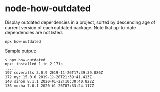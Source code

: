 # node-how-outdated

Display outdated dependencies in a project, sorted by descending age of current version of each outdated package. Note that up-to-date dependencies are not listed.

```
npx how-outdated
```

Sample output:

```
$ npx how-outdated
npx: installed 1 in 2.171s
.....
197 coveralls 3.0.9 2019-11-26T17:39:39.086Z
172 nyc 15.0.0 2019-12-20T21:39:41.413Z
140 sinon 8.1.1 2020-01-22T10:30:40.822Z
136 mocha 7.0.1 2020-01-26T07:33:24.117Z
```
